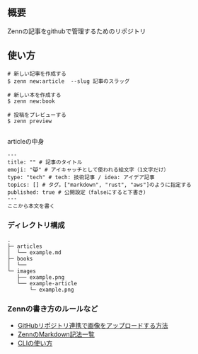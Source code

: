 ## 概要
Zennの記事をgithubで管理するためのリポジトリ

## 使い方


```shell
# 新しい記事を作成する
$ zenn new:article  --slug 記事のスラッグ

# 新しい本を作成する
$ zenn new:book

# 投稿をプレビューする
$ zenn preview
 
```


articleの中身

```
---
title: "" # 記事のタイトル
emoji: "😸" # アイキャッチとして使われる絵文字（1文字だけ）
type: "tech" # tech: 技術記事 / idea: アイデア記事
topics: [] # タグ。["markdown", "rust", "aws"]のように指定する
published: true # 公開設定（falseにすると下書き）
---
ここから本文を書く
```


### ディレクトリ構成

```
.
├─ articles
│  └── example.md
├─ books
│  └── 
└─ images
   ├── example.png
   └── example-article
       └─ example.png
```

### Zennの書き方のルールなど
- [GitHubリポジトリ連携で画像をアップロードする方法](https://zenn.dev/zenn/articles/deploy-github-images)
- [ZennのMarkdown記法一覧](https://zenn.dev/zenn/articles/markdown-guide)
- [CLIの使い方](https://zenn.dev/zenn/articles/zenn-cli-guide)